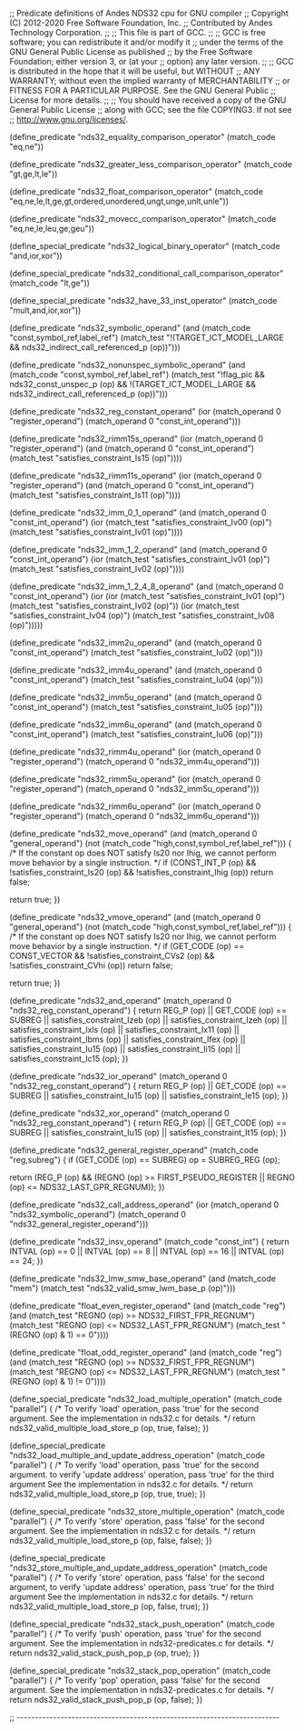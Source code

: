 ;; Predicate definitions of Andes NDS32 cpu for GNU compiler
;; Copyright (C) 2012-2020 Free Software Foundation, Inc.
;; Contributed by Andes Technology Corporation.
;;
;; This file is part of GCC.
;;
;; GCC is free software; you can redistribute it and/or modify it
;; under the terms of the GNU General Public License as published
;; by the Free Software Foundation; either version 3, or (at your
;; option) any later version.
;;
;; GCC is distributed in the hope that it will be useful, but WITHOUT
;; ANY WARRANTY; without even the implied warranty of MERCHANTABILITY
;; or FITNESS FOR A PARTICULAR PURPOSE.  See the GNU General Public
;; License for more details.
;;
;; You should have received a copy of the GNU General Public License
;; along with GCC; see the file COPYING3.  If not see
;; <http://www.gnu.org/licenses/>.

(define_predicate "nds32_equality_comparison_operator"
  (match_code "eq,ne"))

(define_predicate "nds32_greater_less_comparison_operator"
  (match_code "gt,ge,lt,le"))

(define_predicate "nds32_float_comparison_operator"
  (match_code "eq,ne,le,lt,ge,gt,ordered,unordered,ungt,unge,unlt,unle"))

(define_predicate "nds32_movecc_comparison_operator"
  (match_code "eq,ne,le,leu,ge,geu"))

(define_special_predicate "nds32_logical_binary_operator"
  (match_code "and,ior,xor"))

(define_special_predicate "nds32_conditional_call_comparison_operator"
  (match_code "lt,ge"))

(define_special_predicate "nds32_have_33_inst_operator"
  (match_code "mult,and,ior,xor"))

(define_predicate "nds32_symbolic_operand"
  (and (match_code "const,symbol_ref,label_ref")
       (match_test "!(TARGET_ICT_MODEL_LARGE
		      && nds32_indirect_call_referenced_p (op))")))

(define_predicate "nds32_nonunspec_symbolic_operand"
  (and (match_code "const,symbol_ref,label_ref")
       (match_test "!flag_pic && nds32_const_unspec_p (op)
		    && !(TARGET_ICT_MODEL_LARGE
			 && nds32_indirect_call_referenced_p (op))")))

(define_predicate "nds32_reg_constant_operand"
  (ior (match_operand 0 "register_operand")
       (match_operand 0 "const_int_operand")))

(define_predicate "nds32_rimm15s_operand"
  (ior (match_operand 0 "register_operand")
       (and (match_operand 0 "const_int_operand")
	    (match_test "satisfies_constraint_Is15 (op)"))))

(define_predicate "nds32_rimm11s_operand"
  (ior (match_operand 0 "register_operand")
       (and (match_operand 0 "const_int_operand")
	    (match_test "satisfies_constraint_Is11 (op)"))))

(define_predicate "nds32_imm_0_1_operand"
  (and (match_operand 0 "const_int_operand")
       (ior (match_test "satisfies_constraint_Iv00 (op)")
	    (match_test "satisfies_constraint_Iv01 (op)"))))

(define_predicate "nds32_imm_1_2_operand"
  (and (match_operand 0 "const_int_operand")
       (ior (match_test "satisfies_constraint_Iv01 (op)")
	    (match_test "satisfies_constraint_Iv02 (op)"))))

(define_predicate "nds32_imm_1_2_4_8_operand"
  (and (match_operand 0 "const_int_operand")
       (ior (ior (match_test "satisfies_constraint_Iv01 (op)")
		 (match_test "satisfies_constraint_Iv02 (op)"))
	    (ior (match_test "satisfies_constraint_Iv04 (op)")
		 (match_test "satisfies_constraint_Iv08 (op)")))))

(define_predicate "nds32_imm2u_operand"
  (and (match_operand 0 "const_int_operand")
       (match_test "satisfies_constraint_Iu02 (op)")))

(define_predicate "nds32_imm4u_operand"
  (and (match_operand 0 "const_int_operand")
       (match_test "satisfies_constraint_Iu04 (op)")))

(define_predicate "nds32_imm5u_operand"
  (and (match_operand 0 "const_int_operand")
       (match_test "satisfies_constraint_Iu05 (op)")))

(define_predicate "nds32_imm6u_operand"
  (and (match_operand 0 "const_int_operand")
       (match_test "satisfies_constraint_Iu06 (op)")))

(define_predicate "nds32_rimm4u_operand"
  (ior (match_operand 0 "register_operand")
       (match_operand 0 "nds32_imm4u_operand")))

(define_predicate "nds32_rimm5u_operand"
  (ior (match_operand 0 "register_operand")
       (match_operand 0 "nds32_imm5u_operand")))

(define_predicate "nds32_rimm6u_operand"
  (ior (match_operand 0 "register_operand")
       (match_operand 0 "nds32_imm6u_operand")))

(define_predicate "nds32_move_operand"
  (and (match_operand 0 "general_operand")
       (not (match_code "high,const,symbol_ref,label_ref")))
{
  /* If the constant op does NOT satisfy Is20 nor Ihig,
     we cannot perform move behavior by a single instruction.  */
  if (CONST_INT_P (op)
      && !satisfies_constraint_Is20 (op)
      && !satisfies_constraint_Ihig (op))
    return false;

  return true;
})

(define_predicate "nds32_vmove_operand"
  (and (match_operand 0 "general_operand")
       (not (match_code "high,const,symbol_ref,label_ref")))
{
  /* If the constant op does NOT satisfy Is20 nor Ihig,
     we cannot perform move behavior by a single instruction.  */
  if (GET_CODE (op) == CONST_VECTOR
      && !satisfies_constraint_CVs2 (op)
      && !satisfies_constraint_CVhi (op))
    return false;

  return true;
})

(define_predicate "nds32_and_operand"
  (match_operand 0 "nds32_reg_constant_operand")
{
  return REG_P (op)
	 || GET_CODE (op) == SUBREG
	 || satisfies_constraint_Izeb (op)
	 || satisfies_constraint_Izeh (op)
	 || satisfies_constraint_Ixls (op)
	 || satisfies_constraint_Ix11 (op)
	 || satisfies_constraint_Ibms (op)
	 || satisfies_constraint_Ifex (op)
	 || satisfies_constraint_Iu15 (op)
	 || satisfies_constraint_Ii15 (op)
	 || satisfies_constraint_Ic15 (op);
})

(define_predicate "nds32_ior_operand"
  (match_operand 0 "nds32_reg_constant_operand")
{
  return REG_P (op)
	 || GET_CODE (op) == SUBREG
	 || satisfies_constraint_Iu15 (op)
	 || satisfies_constraint_Ie15 (op);
})

(define_predicate "nds32_xor_operand"
  (match_operand 0 "nds32_reg_constant_operand")
{
  return REG_P (op)
	 || GET_CODE (op) == SUBREG
	 || satisfies_constraint_Iu15 (op)
	 || satisfies_constraint_It15 (op);
})

(define_predicate "nds32_general_register_operand"
  (match_code "reg,subreg")
{
  if (GET_CODE (op) == SUBREG)
    op = SUBREG_REG (op);

  return (REG_P (op)
	  && (REGNO (op) >= FIRST_PSEUDO_REGISTER
	      || REGNO (op) <= NDS32_LAST_GPR_REGNUM));
})

(define_predicate "nds32_call_address_operand"
  (ior (match_operand 0 "nds32_symbolic_operand")
       (match_operand 0 "nds32_general_register_operand")))

(define_predicate "nds32_insv_operand"
  (match_code "const_int")
{
  return INTVAL (op) == 0
	 || INTVAL (op) == 8
	 || INTVAL (op) == 16
	 || INTVAL (op) == 24;
})

(define_predicate "nds32_lmw_smw_base_operand"
  (and (match_code "mem")
       (match_test "nds32_valid_smw_lwm_base_p (op)")))

(define_predicate "float_even_register_operand"
  (and (match_code "reg")
       (and (match_test "REGNO (op) >= NDS32_FIRST_FPR_REGNUM")
	    (match_test "REGNO (op) <= NDS32_LAST_FPR_REGNUM")
	    (match_test "(REGNO (op) & 1) == 0"))))

(define_predicate "float_odd_register_operand"
  (and (match_code "reg")
       (and (match_test "REGNO (op) >= NDS32_FIRST_FPR_REGNUM")
	    (match_test "REGNO (op) <= NDS32_LAST_FPR_REGNUM")
	    (match_test "(REGNO (op) & 1) != 0"))))

(define_special_predicate "nds32_load_multiple_operation"
  (match_code "parallel")
{
  /* To verify 'load' operation, pass 'true' for the second argument.
     See the implementation in nds32.c for details.  */
  return nds32_valid_multiple_load_store_p (op, true, false);
})

(define_special_predicate "nds32_load_multiple_and_update_address_operation"
  (match_code "parallel")
{
  /* To verify 'load' operation, pass 'true' for the second argument.
     to verify 'update address' operation, pass 'true' for the third argument
     See the implementation in nds32.c for details.  */
  return nds32_valid_multiple_load_store_p (op, true, true);
})

(define_special_predicate "nds32_store_multiple_operation"
  (match_code "parallel")
{
  /* To verify 'store' operation, pass 'false' for the second argument.
     See the implementation in nds32.c for details.  */
  return nds32_valid_multiple_load_store_p (op, false, false);
})

(define_special_predicate "nds32_store_multiple_and_update_address_operation"
  (match_code "parallel")
{
  /* To verify 'store' operation, pass 'false' for the second argument,
     to verify 'update address' operation, pass 'true' for the third argument
     See the implementation in nds32.c for details.  */
  return nds32_valid_multiple_load_store_p (op, false, true);
})

(define_special_predicate "nds32_stack_push_operation"
  (match_code "parallel")
{
  /* To verify 'push' operation, pass 'true' for the second argument.
     See the implementation in nds32-predicates.c for details.  */
  return nds32_valid_stack_push_pop_p (op, true);
})

(define_special_predicate "nds32_stack_pop_operation"
  (match_code "parallel")
{
  /* To verify 'pop' operation, pass 'false' for the second argument.
     See the implementation in nds32-predicates.c for details.  */
  return nds32_valid_stack_push_pop_p (op, false);
})

;; ------------------------------------------------------------------------
